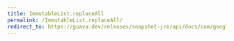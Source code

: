 ```yaml
---
title: ImmutableList.replaceAll
permalink: /ImmutableList.replaceAll/
redirect_to: https://guava.dev/releases/snapshot-jre/api/docs/com/google/common/collect/ImmutableList.html#replaceAll-java.util.function.UnaryOperator-
---
```

